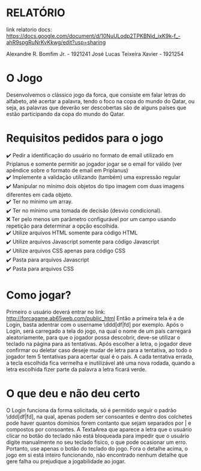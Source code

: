 # RELATÓRIO

link relatorio docs:
https://docs.google.com/document/d/10NuULodp2TPKBNid_ixK9k-f_-ahR9spgRuNrKvKkwg/edit?usp=sharing

Alexandre R. Bomfim Jr. - 1921241
José Lucas Teixeira Xavier - 1921254

# O Jogo

Desenvolvemos o clássico jogo da forca, que consiste em falar letras do alfabeto, até acertar a palavra, tendo o foco na copa do mundo do Qatar, ou seja, as palavras que deverão ser descobertas são de alguns países que estão participando da copa do mundo do Qatar.

# Requisitos pedidos para o jogo

  :heavy_check_mark: Pedir a identificação do usuário no formato de email utilizado em Priplanus e somente permitir ao jogador jogar se o email for válido (ver apêndice sobre o formato de email em Priplanus)
 <br/> :heavy_check_mark: Implemente a validação utilizando (também) uma expressão regular 
 <br/> :heavy_check_mark: Manipular no mínimo dois objetos do tipo imagem com duas imagens diferentes em cada objeto. 
 <br/> :heavy_check_mark: Ter no mínimo um array. 
 <br/> :heavy_check_mark: Ter no mínimo uma tomada de decisão (desvio condicional).
 <br/> :x: Ter pelo menos um parâmetro configurável por um campo usando repetição para determinar a opção escolhida. 
 <br/> :heavy_check_mark: Utilize arquivos HTML somente para código HTML
 <br/> :heavy_check_mark: Utilize arquivos Javascript somente para código Javascript
 <br/> :heavy_check_mark: Utilize arquivos CSS apenas para código CSS
 <br/> :heavy_check_mark: Pasta para arquivos Javascript
 <br/> :heavy_check_mark: Pasta para arquivos CSS 

# Como jogar?

Primeiro o usuário deverá entrar no link: http://forcagame.ab65web.com/public_html
Então a primeira tela é a de Login, basta adentrar com o username \ddd[df|fd] por exemplo. Após o Login, será carregado a tela do jogo, na qual o nome de um país carregará aleatoriamente, para que o jogador possa descobrir, deve-se utilizar o teclado na página para as tentativas. Após escolher a letra, o jogador deve confirmar ou deletar caso deseje mudar de letra para a tentativa, ao todo o jogador tem 5 tentativas para acertar qual é o país. A cada tentativa errada, a tecla escolhida fica vermelha e inutilizável até uma nova rodada, quando a letra escolhida fizer parte da palavra a letra ficará verde.

# O que deu e não deu certo

O Login funciona da forma solicitada, só é permitido seguir o padrão \ddd[df|fd], na qual, apenas podem ser consoantes e dentro dos colchetes pode haver quantos domínios forem contanto que sejam separados por | e compostos por consoantes. 
A TextaArea que aparece a letra que o usuário clicar no botão do teclado não está bloqueada para impedir que o usuário digite manualmente no seu teclado fisico, o que pode ocasionar um erro. Portanto, use apenas o botão do teclado do jogo.
Fora o detalhe acima, o jogo em si está inteiro funcionando, não encontrado nenhum detalhe que gere falha ou prejudique a jogabilidade ao jogar.

